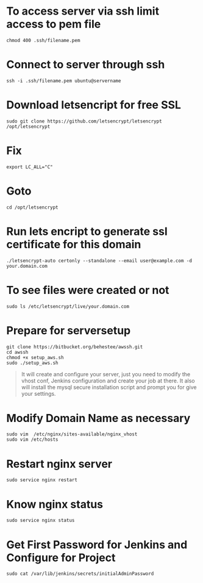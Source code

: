 # To access server via ssh limit access to pem file
```shell
chmod 400 .ssh/filename.pem 
```

# Connect to server through ssh
```shell
ssh -i .ssh/filename.pem ubuntu@servername
```

# Download letsencript for free SSL
```shell
sudo git clone https://github.com/letsencrypt/letsencrypt /opt/letsencrypt
```

# Fix
```shell
export LC_ALL="C"
```


# Goto 
```shell
cd /opt/letsencrypt
```

# Run lets encript to generate ssl certificate for this domain
```shell
./letsencrypt-auto certonly --standalone --email user@example.com -d your.domain.com
```

# To see files were created or not
```shell
sudo ls /etc/letsencrypt/live/your.domain.com
```

# Prepare for serversetup
```shell
git clone https://bitbucket.org/behestee/awssh.git
cd awssh
chmod +x setup_aws.sh
sudo ./setup_aws.sh
```
> It will create and configure your server, just you need to modify the vhost conf, Jenkins configuration 
> and create your job at there. It also will install the mysql secure installation script and prompt you 
> for give your settings. 

# Modify Domain Name as necessary
```shell
sudo vim  /etc/nginx/sites-available/nginx_vhost
sudo vim /etc/hosts
```

# Restart nginx server

```shell
sudo service nginx restart
```

# Know nginx status

```shell
sudo service nginx status
```

# Get First Password for Jenkins and Configure for Project
```shell
sudo cat /var/lib/jenkins/secrets/initialAdminPassword
```


